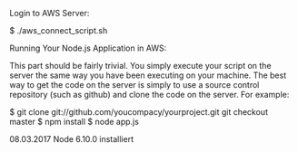 Login to AWS Server:

$ ./aws_connect_script.sh

Running Your Node.js Application in AWS:

This part should be fairly trivial. You simply execute your script on the server the same way you have been executing on your machine. The best way to get the code on the server is simply to use a source control repository (such as github) and clone the code on the server. For example:

$ git clone git://github.com/youcompacy/yourproject.git git checkout master
$ npm install
$ node app.js

08.03.2017
Node 6.10.0 installiert